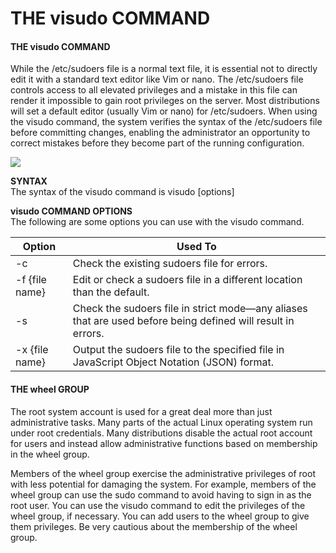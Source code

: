 # THE visudo COMMAND

#### **THE visudo COMMAND**

While the /etc/sudoers file is a normal text file, it is essential not to directly edit it with a standard text editor like Vim or nano. The /etc/sudoers file controls access to all elevated privileges and a mistake in this file can render it impossible to gain root privileges on the server. Most distributions will set a default editor (usually Vim or nano) for /etc/sudoers. When using the visudo command, the system verifies the syntax of the /etc/sudoers file before committing changes, enabling the administrator an opportunity to correct mistakes before they become part of the running configuration.

![](visudo.png)


**SYNTAX**  
The syntax of the visudo command is visudo \[options\]

**visudo COMMAND OPTIONS**  
The following are some options you can use with the visudo command.

Option | Used To
------ | -------
\-c | Check the existing sudoers file for errors.
\-f {file name} | Edit or check a sudoers file in a different location than the default.
\-s | Check the sudoers file in strict mode—any aliases that are used before being defined will result in errors.
\-x {file name} | Output the sudoers file to the specified file in JavaScript Object Notation (JSON) format.
 

#### THE wheel GROUP

The root system account is used for a great deal more than just administrative tasks. Many parts of the actual Linux operating system run under root credentials. Many distributions disable the actual root account for users and instead allow administrative functions based on membership in the wheel group.

Members of the wheel group exercise the administrative privileges of root with less potential for damaging the system. For example, members of the wheel group can use the sudo command to avoid having to sign in as the root user. You can use the visudo command to edit the privileges of the wheel group, if necessary. You can add users to the wheel group to give them privileges. Be very cautious about the membership of the wheel group.
